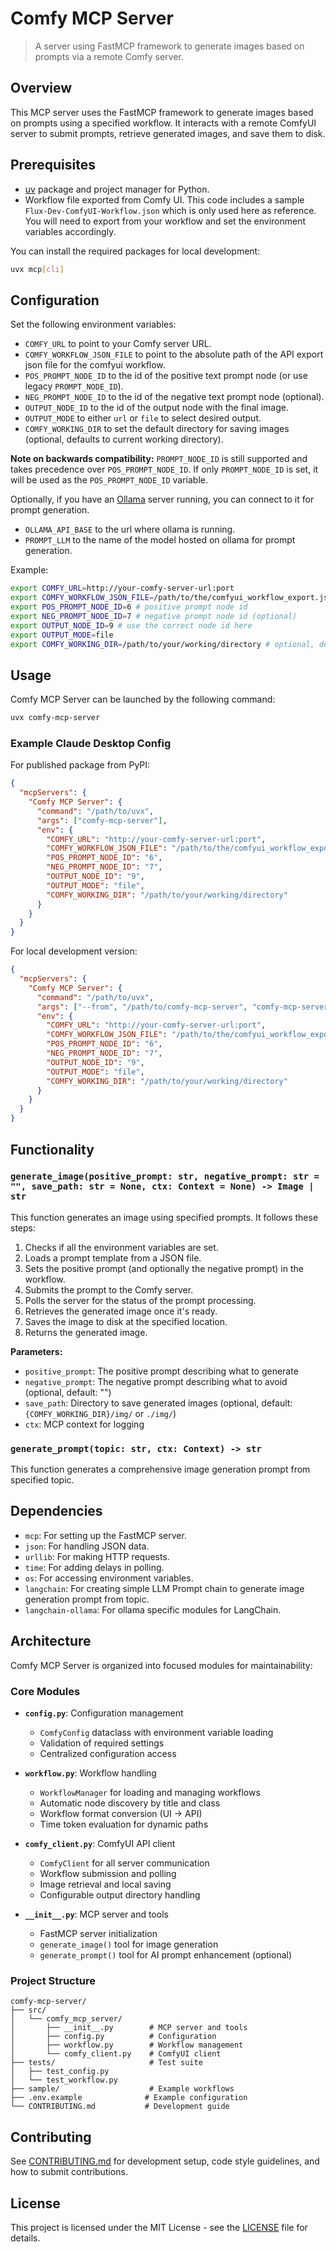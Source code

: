 # Comfy MCP Server

> A server using FastMCP framework to generate images based on prompts via a remote Comfy server.

## Overview

This MCP server uses the FastMCP framework to generate images based on prompts using a specified workflow. It interacts with a remote ComfyUI server to submit prompts, retrieve generated images, and save them to disk.

## Prerequisites

- [uv](https://docs.astral.sh/uv/) package and project manager for Python.
- Workflow file exported from Comfy UI. This code includes a sample `Flux-Dev-ComfyUI-Workflow.json` which is only used here as reference. You will need to export from your workflow and set the environment variables accordingly.

You can install the required packages for local development:

```bash
uvx mcp[cli]
```

## Configuration

Set the following environment variables:

- `COMFY_URL` to point to your Comfy server URL.
- `COMFY_WORKFLOW_JSON_FILE` to point to the absolute path of the API export json file for the comfyui workflow.
- `POS_PROMPT_NODE_ID` to the id of the positive text prompt node (or use legacy `PROMPT_NODE_ID`).
- `NEG_PROMPT_NODE_ID` to the id of the negative text prompt node (optional).
- `OUTPUT_NODE_ID` to the id of the output node with the final image.
- `OUTPUT_MODE` to either `url` or `file` to select desired output.
- `COMFY_WORKING_DIR` to set the default directory for saving images (optional, defaults to current working directory).

**Note on backwards compatibility:** `PROMPT_NODE_ID` is still supported and takes precedence over `POS_PROMPT_NODE_ID`. If only `PROMPT_NODE_ID` is set, it will be used as the `POS_PROMPT_NODE_ID` variable.

Optionally, if you have an [Ollama](https://ollama.com) server running, you can connect to it for prompt generation.

- `OLLAMA_API_BASE` to the url where ollama is running.
- `PROMPT_LLM` to the name of the model hosted on ollama for prompt generation.

Example:

```bash
export COMFY_URL=http://your-comfy-server-url:port
export COMFY_WORKFLOW_JSON_FILE=/path/to/the/comfyui_workflow_export.json
export POS_PROMPT_NODE_ID=6 # positive prompt node id
export NEG_PROMPT_NODE_ID=7 # negative prompt node id (optional)
export OUTPUT_NODE_ID=9 # use the correct node id here
export OUTPUT_MODE=file
export COMFY_WORKING_DIR=/path/to/your/working/directory # optional, defaults to current directory
```

## Usage

Comfy MCP Server can be launched by the following command:

```bash
uvx comfy-mcp-server
```

### Example Claude Desktop Config

For published package from PyPI:

```json
{
  "mcpServers": {
    "Comfy MCP Server": {
      "command": "/path/to/uvx",
      "args": ["comfy-mcp-server"],
      "env": {
        "COMFY_URL": "http://your-comfy-server-url:port",
        "COMFY_WORKFLOW_JSON_FILE": "/path/to/the/comfyui_workflow_export.json",
        "POS_PROMPT_NODE_ID": "6",
        "NEG_PROMPT_NODE_ID": "7",
        "OUTPUT_NODE_ID": "9",
        "OUTPUT_MODE": "file",
        "COMFY_WORKING_DIR": "/path/to/your/working/directory"
      }
    }
  }
}
```

For local development version:

```json
{
  "mcpServers": {
    "Comfy MCP Server": {
      "command": "/path/to/uvx",
      "args": ["--from", "/path/to/comfy-mcp-server", "comfy-mcp-server"],
      "env": {
        "COMFY_URL": "http://your-comfy-server-url:port",
        "COMFY_WORKFLOW_JSON_FILE": "/path/to/the/comfyui_workflow_export.json",
        "POS_PROMPT_NODE_ID": "6",
        "NEG_PROMPT_NODE_ID": "7",
        "OUTPUT_NODE_ID": "9",
        "OUTPUT_MODE": "file",
        "COMFY_WORKING_DIR": "/path/to/your/working/directory"
      }
    }
  }
}
```

## Functionality

### `generate_image(positive_prompt: str, negative_prompt: str = "", save_path: str = None, ctx: Context = None) -> Image | str`

This function generates an image using specified prompts. It follows these steps:

1. Checks if all the environment variables are set.
2. Loads a prompt template from a JSON file.
3. Sets the positive prompt (and optionally the negative prompt) in the workflow.
4. Submits the prompt to the Comfy server.
5. Polls the server for the status of the prompt processing.
6. Retrieves the generated image once it's ready.
7. Saves the image to disk at the specified location.
8. Returns the generated image.

**Parameters:**

- `positive_prompt`: The positive prompt describing what to generate
- `negative_prompt`: The negative prompt describing what to avoid (optional, default: "")
- `save_path`: Directory to save generated images (optional, default: `{COMFY_WORKING_DIR}/img/` or `./img/`)
- `ctx`: MCP context for logging

### `generate_prompt(topic: str, ctx: Context) -> str`

This function generates a comprehensive image generation prompt from specified topic.

## Dependencies

- `mcp`: For setting up the FastMCP server.
- `json`: For handling JSON data.
- `urllib`: For making HTTP requests.
- `time`: For adding delays in polling.
- `os`: For accessing environment variables.
- `langchain`: For creating simple LLM Prompt chain to generate image generation prompt from topic.
- `langchain-ollama`: For ollama specific modules for LangChain.

## Architecture

Comfy MCP Server is organized into focused modules for maintainability:

### Core Modules

- **`config.py`**: Configuration management
  - `ComfyConfig` dataclass with environment variable loading
  - Validation of required settings
  - Centralized configuration access

- **`workflow.py`**: Workflow handling
  - `WorkflowManager` for loading and managing workflows
  - Automatic node discovery by title and class
  - Workflow format conversion (UI → API)
  - Time token evaluation for dynamic paths

- **`comfy_client.py`**: ComfyUI API client
  - `ComfyClient` for all server communication
  - Workflow submission and polling
  - Image retrieval and local saving
  - Configurable output directory handling

- **`__init__.py`**: MCP server and tools
  - FastMCP server initialization
  - `generate_image()` tool for image generation
  - `generate_prompt()` tool for AI prompt enhancement (optional)

### Project Structure

```
comfy-mcp-server/
├── src/
│   └── comfy_mcp_server/
│       ├── __init__.py        # MCP server and tools
│       ├── config.py          # Configuration
│       ├── workflow.py        # Workflow management
│       └── comfy_client.py    # ComfyUI client
├── tests/                     # Test suite
│   ├── test_config.py
│   └── test_workflow.py
├── sample/                    # Example workflows
├── .env.example              # Example configuration
└── CONTRIBUTING.md           # Development guide
```

## Contributing

See [CONTRIBUTING.md](CONTRIBUTING.md) for development setup, code style guidelines, and how to submit contributions.

## License

This project is licensed under the MIT License - see the [LICENSE](https://github.com/lalanikarim/comfy-mcp-server/blob/main/LICENSE) file for details.
